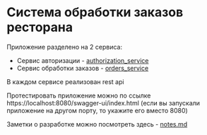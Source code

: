 # Система обработки заказов ресторана

Приложение разделено на 2 сервиса: 
- Сервис авторизации - [authorization_service](./authorization_service/)
- Сервис обработки заказов - [orders_service](./orders_service/)

В каждом сервисе реализован rest api

Протестировать приложение можно по ссылке https://localhost:8080/swagger-ui/index.html (если вы запускали приложение на другом порту, то укажите его вместо 8080)

Заметки о разработке можно посмотреть здесь - [notes.md](./notes.md)

